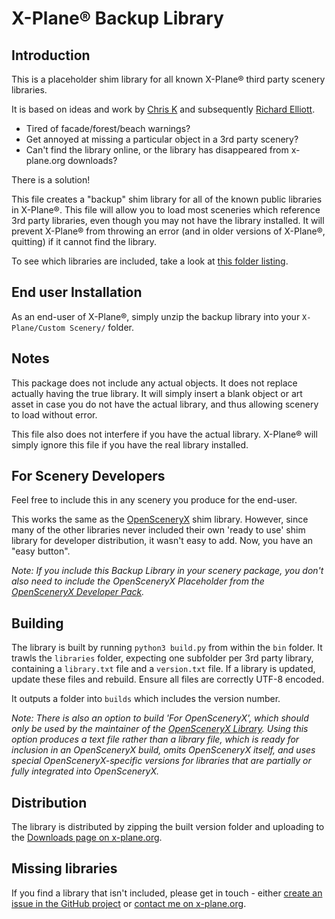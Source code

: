 # X-Plane® Backup Library

## Introduction

This is a placeholder shim library for all known X-Plane® third party scenery libraries.

It is based on ideas and work by [Chris K](https://forums.x-plane.org/index.php?/profile/45106-chris-k/) and subsequently [Richard Elliott](https://forums.x-plane.org/index.php?/profile/389608-einstein/).

- Tired of facade/forest/beach warnings?
- Get annoyed at missing a particular object in a 3rd party scenery?
- Can't find the library online, or the library has disappeared from x-plane.org downloads?

There is a solution!

This file creates a "backup" shim library for all of the known public libraries in X-Plane®. This file will allow you to load most sceneries which reference 3rd party libraries, even though you may not have the library installed. It will prevent X-Plane® from throwing an error (and in older versions of X-Plane®, quitting) if it cannot find the library.

To see which libraries are included, take a look at [this folder listing](https://github.com/aussig/X-Plane-Backup-Library/blob/master/libraries).

## End user Installation

As an end-user of X-Plane®, simply unzip the backup library into your `X-Plane/Custom Scenery/` folder.

## Notes

This package does not include any actual objects. It does not replace actually having the true library. It will simply insert a blank object or art asset in case you do not have the actual library, and thus allowing scenery to load without error.

This file also does not interfere if you have the actual library. X-Plane® will simply ignore this file if you have the real library installed.

## For Scenery Developers

Feel free to include this in any scenery you produce for the end-user. 

This works the same as the [OpenSceneryX](https://www.opensceneryx.com) shim library. However, since many of the other libraries never included their own 'ready to use' shim library for developer distribution, it wasn't easy to add. Now, you have an "easy button".

_Note: If you include this Backup Library in your scenery package, you don't also need to include the OpenSceneryX Placeholder from the [OpenSceneryX Developer Pack](https://www.opensceneryx.com/support/scenery-developers/)._

## Building

The library is built by running `python3 build.py` from within the `bin` folder. It trawls the `libraries` folder, expecting one subfolder per 3rd party library, containing a `library.txt` file and a `version.txt` file. If a library is updated, update these files and rebuild. Ensure all files are correctly UTF-8 encoded.

It outputs a folder into `builds` which includes the version number.

_Note: There is also an option to build 'For OpenSceneryX', which should only be used by the maintainer of the [OpenSceneryX Library](https://github.com/OpenSceneryX/Library). Using this option produces a text file rather than a library file, which is ready for inclusion in an OpenSceneryX build, omits OpenSceneryX itself, and uses special OpenSceneryX-specific versions for libraries that are partially or fully integrated into OpenSceneryX._

## Distribution

The library is distributed by zipping the built version folder and uploading to the [Downloads page on x-plane.org](https://forums.x-plane.org/index.php?/files/file/25033-backup-scenery-library/).

## Missing libraries

If you find a library that isn't included, please get in touch - either [create an issue in the GitHub project](https://github.com/aussig/X-Plane-Backup-Library/issues) or [contact me on x-plane.org](https://forums.x-plane.org/index.php?/profile/2431-aussi/).